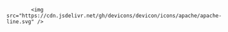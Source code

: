 

<img scr="https://cdn.jsdelivr.net/gh/devicons/devicon/icons/apache/apache-line-wordmark.svg"/>

            <img src="https://cdn.jsdelivr.net/gh/devicons/devicon/icons/apache/apache-line.svg" />
          
          


<!--



https://shields.io (for badges)

https://github.com/devicons/devicon/tree/master/icons (icons folder)

https://profilinator.rishav.dev (make a full ReadME)
-->
